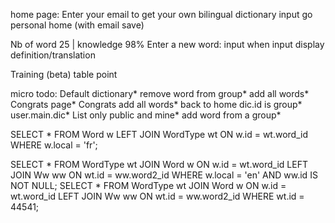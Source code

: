
home page: Enter your email to get your own bilingual dictionary
input go personal home (with email save)

Nb of word 25 | knowledge 98%
Enter a new word:
input
when input display definition/translation
 
Training (beta) 
table point

micro todo:
Default dictionary*
remove word from group*
add all words*
Congrats page*
Congrats add all words*
back to home dic.id is group*
user.main.dic*
List only public and mine*
add word from a group*

SELECT * FROM Word w LEFT JOIN WordType wt ON w.id = wt.word_id WHERE w.local = 'fr';


SELECT * FROM WordType wt JOIN Word w ON w.id = wt.word_id LEFT JOIN Ww ww ON wt.id = ww.word2_id WHERE w.local = 'en' AND ww.id IS NOT NULL;
SELECT * FROM WordType wt JOIN Word w ON w.id = wt.word_id LEFT JOIN Ww ww ON wt.id = ww.word2_id WHERE wt.id = 44541;